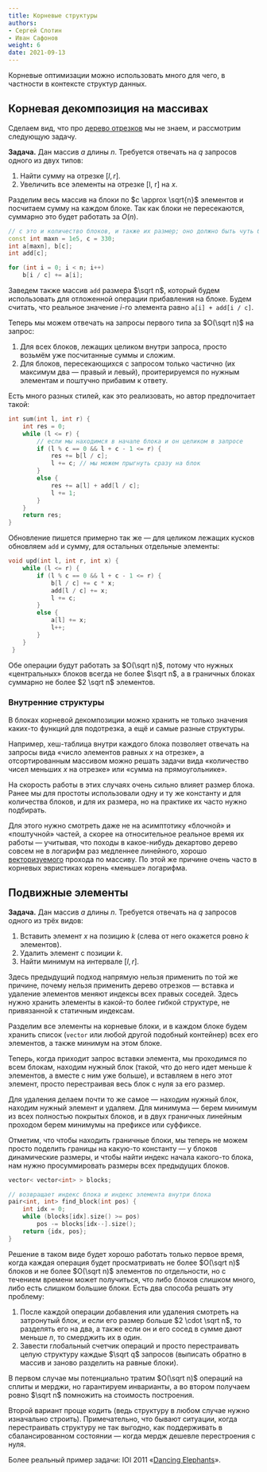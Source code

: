 ```yaml
---
title: Корневые структуры
authors:
- Сергей Слотин
- Иван Сафонов
weight: 6
date: 2021-09-13
---
```


Корневые оптимизации можно использовать много для чего, в частности в контексте структур данных.

## Корневая декомпозиция на массивах

Сделаем вид, что про [дерево отрезков](/cs/segment-tree) мы не знаем, и рассмотрим следующую задачу.

**Задача.**  Дан массив $a$ длины $n$. Требуется отвечать на $q$ запросов одного из двух типов:

1. Найти сумму на отрезке $[l, r]$.
2. Увеличить все элементы на отрезке [l, r] на $x$.

Разделим весь массив на блоки по $c \approx \sqrt{n}$ элементов и посчитаем сумму на каждом блоке. Так как блоки не пересекаются, суммарно это будет работать за $O(n)$.

```c++
// c это и количество блоков, и также их размер; оно должно быть чуть больше корня
const int maxn = 1e5, c = 330;
int a[maxn], b[c];
int add[c];

for (int i = 0; i < n; i++)
    b[i / c] += a[i];
```

Заведем также массив `add` размера $\sqrt n$, который будем использовать для отложенной операции прибавления на блоке. Будем считать, что реальное значение $i$-го элемента равно `a[i] + add[i / c]`.

Теперь мы можем отвечать на запросы первого типа за $O(\sqrt n)$ на запрос:

1. Для всех блоков, лежащих целиком внутри запроса, просто возьмём уже посчитанные суммы и сложим.
2. Для блоков, пересекающихся с запросом только частично (их максимум два — правый и левый), проитерируемся по нужным элементам и поштучно прибавим к ответу.

Есть много разных стилей, как это реализовать, но автор предпочитает такой:

```c++
int sum(int l, int r) {
    int res = 0;
    while (l <= r) {
        // если мы находимся в начале блока и он целиком в запросе
        if (l % c == 0 && l + c - 1 <= r) {
            res += b[l / c];
            l += c; // мы можем прыгнуть сразу на блок
        }
        else {
            res += a[l] + add[l / c];
            l += 1;
        }
    }
    return res;
}
```

Обновление пишется примерно так же — для целиком лежащих кусков обновляем `add` и сумму, для остальных отдельные элементы:

```c++
void upd(int l, int r, int x) {
    while (l <= r) {
        if (l % c == 0 && l + c - 1 <= r) {
            b[l / c] += c * x;
            add[l / c] += x;
            l += c;
        }
        else {
            a[l] += x;
            l++;
        }
    }
 }
```

Обе операции будут работать за $O(\sqrt n)$, потому что нужных «центральных» блоков всегда не более $\sqrt n$, а в граничных блоках суммарно не более $2 \sqrt n$ элементов.

### Внутренние структуры

В блоках корневой декомпозиции можно хранить не только значения каких-то функций для подотрезка, а ещё и самые разные структуры.

Например, хеш-таблица внутри каждого блока позволяет отвечать на запросы вида «число элементов равных $x$ на отрезке», а отсортированным массивом можно решать задачи вида «количество чисел меньших $x$ на отрезке» или «сумма на прямоугольнике».

На скорость работы в этих случаях очень сильно влияет размер блока. Ранее мы для простоты использовали одну и ту же константу и для количества блоков, и для их размера, но на практике их часто нужно подбирать.

Для этого нужно смотреть даже не на асимптотику «блочной» и «поштучной» частей, а скорее на относительное реальное время их работы — учитывая, что походы в какое-нибудь декартово дерево совсем не в логарифм раз медленнее линейного, хорошо [векторизуемого](/cs/arithmetic/simd) прохода по массиву. По этой же причине очень часто в корневых эвристиках корень «меньше» логарифма.

## Подвижные элементы

**Задача.**  Дан массив $a$ длины $n$. Требуется отвечать на $q$ запросов одного из трёх видов:

1. Вставить элемент $x$ на позицию $k$ (слева от него окажется ровно $k$ элементов).
2. Удалить элемент с позиции $k$.
3. Найти минимум на интервале $[l, r]$.

Здесь предыдущий подход напрямую нельзя применить по той же причине, почему нельзя применить дерево отрезков — вставка и удаление элементов меняют индексы всех правых соседей. Здесь нужно хранить элементы в какой-то более гибкой структуре, не привязанной к статичным индексам.

Разделим все элементы на корневые блоки, и в каждом блоке будем хранить список (`vector` или любой другой подобный контейнер) всех его элементов, а также минимум на этом блоке.

Теперь, когда приходит запрос вставки элемента, мы проходимся по всем блокам, находим нужный блок (такой, что до него идет меньше $k$ элементов, а вместе с ним уже больше), и вставляем в него этот элемент, просто перестраивая весь блок с нуля за его размер.

Для удаления делаем почти то же самое — находим нужный блок, находим нужный элемент и удаляем. Для минимума — берем минимум из всех полностью покрытых блоков, и в двух граничных линейным проходом берем минимумы на префиксе или суффиксе.

Отметим, что чтобы находить граничные блоки, мы теперь не можем просто поделить границы на какую-то константу — у блоков динамические размеры, и чтобы найти индекс начала какого-то блока, нам нужно просуммировать размеры всех предыдущих блоков.

```cpp
vector< vector<int> > blocks;

// возвращает индекс блока и индекс элемента внутри блока
pair<int, int> find_block(int pos) {
    int idx = 0;
    while (blocks[idx].size() >= pos)
        pos -= blocks[idx--].size();
    return {idx, pos};
}
```

Решение в таком виде будет хорошо работать только первое время, когда каждая операция будет просматривать не более $O(\sqrt n)$ блоков и не более $O(\sqrt n)$ элементов по отдельности, но с течением времени может получиться, что либо блоков слишком много, либо есть слишком большие блоки. Есть два способа решать эту проблему:

1. После каждой операции добавления или удаления смотреть на затронутый блок, и если его размер больше $2 \cdot \sqrt n$, то разделять его на два, а также если он и его сосед в сумме дают меньше $n$, то смерджить их в один.
2. Завести глобальный счетчик операций и просто перестраивать целую структуру каждые $\sqrt q$ запросов (выписать обратно в массив и заново разделить на равные блоки).

В первом случае мы потенциально тратим $O(\sqrt n)$ операций на сплиты и мерджи, но гарантируем инварианты, а во втором получаем ровно $\sqrt n$ помножить на стоимость построения.

Второй вариант проще кодить (ведь структуру в любом случае нужно изначально строить). Примечательно, что бывают ситуации, когда перестраивать структуру не так выгодно, как поддерживать в сбалансированном состоянии — когда мердж дешевле перестроения с нуля.

Более реальный пример задачи: IOI 2011 «[Dancing Elephants](https://wcipeg.com/problem/ioi1122)».
